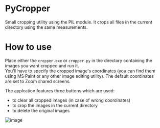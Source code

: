 # PyCropper
Small cropping utility using the PIL module. It crops all files in the current directory using the same measurements.

# How to use
Place either the `cropper.exe` or `cropper.py` in the directory containing the images you want cropped and run it.  
You'll have to specify the cropped image's coordinates (you can find them using MS Paint or any other image editing utility).
The default coordinates are set to Zoom shared screens.  
  
The applcation features three buttons which are used:
- to clear all cropped images (in case of wrong coordinates)
- to crop the images in the current directory
- to delete the original images

![image](https://user-images.githubusercontent.com/21245479/139838616-57aaf4a2-bb65-4813-b097-c9ff8655bc91.png)
